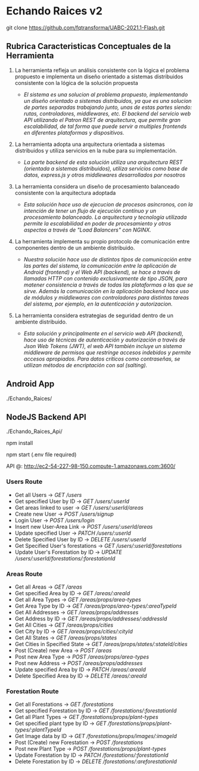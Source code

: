 # Echando Raices v2
git clone https://github.com/fqtransforma/UABC-2021.1-Flash.git

## Rubrica Caracteristicas Conceptuales de la Herramienta
1. La herramienta refleja un análisis consistente con la lógica el problema propuesto e implementa un diseño orientado a sistemas distribuidos consistente con la lógica de la solución propuesta
    * _El sistema es una solucion al problema propuesto, implementando un diseño orientado a sistemas distribuidos, ya que es una solucion de partes separadas trabajando junto, unas de estas partes siendo: rutas, controladores, middlewares, etc. El backend del servicio web API utilizando el Patron REST de arquitectura, que permite gran escalabilidad, de tal forma que puede servir a multiples frontends en diferentes plataformas y dispositivos._

2. La herramienta adopta una arquitectura orientada a sistemas distribuidos y utiliza servicios en la nube para su implementación.
    * _La parte backend de esta solución utiliza una arquitectura REST (orientada a sistemas distribuidos), utiliza servicios como base de datos, express.js y otros middlewares desarrollados por nosotros_

3. La herramienta considera un diseño de procesamiento balanceado consistente con la arquitectura adoptada
    * _Esta solución hace uso de ejecucion de procesos asíncronos, con la intención de tener un flujo de ejecución contínuo y un procesamiento balanceado. La arquitectura y tecnología utilizada permite la escalabilidad en poder de procesamiento y otros aspectos a través de "Load Balancers" con NGINX._

4. La herramienta implementa su propio protocolo de comunicación entre componentes dentro de un ambiente distribuido.
    * _Nuestra solución hace uso de distintos tipos de comunicación entre las partes del sistema, la comunicación entre la aplicación de Android (frontend) y el Web API (backend), se hace a través de llamadas HTTP con contenido exclusivamente de tipo JSON, para matener consistencia a través de todas las plataformas a las que se sirve. Además la comunicación en la aplicación backend hace uso de módulos y middlewares con controladores para distintas tareas del sistema, por ejemplo, en la autenticación y autorizacion._

5. La herramienta considera estrategias de seguridad dentro de un ambiente distribuido.
    * _Esta solución y principalmente en el servicio web API (backend), hace uso de técnicas de autenticación y autorización a través de Json Web Tokens (JWT), el web API también incluye un sistema middleware de permisos que restringe accesos indebidos y permite accesos apropiados. Para datos críticos como contraseñas, se utilizan métodos de encriptación con sal (salting)._

## Android App
./Echando_Raices/

## NodeJS Backend API
./Echando_Raices_Api/

npm install

npm start (.env file required)

API @: 
http://ec2-54-227-98-150.compute-1.amazonaws.com:3600/

### Users Route
* Get all Users                     ->  _GET /users_
* Get specified User by ID          ->  _GET /users/:userId_
* Get areas linked to user          -> _GET /users/:userId/areas_
* Create new User                   -> _POST /users/signup_
* Login User                        -> _POST /users/login_
* Insert new User-Area Link         -> _POST /users/:userId/areas_
* Update specified User             -> _PATCH /users/:userId_
* Delete Specified User by ID       -> _DELETE /users/:userId_
* Get Specified User's forestations -> _GET /users/:userId/forestations_
* Update User's Forestation by ID   -> _UPDATE /users/:userId/forestations/:forestationId_

### Areas Route
* Get all Areas                     -> _GET /areas_
* Get specified Area by ID          -> _GET /areas/:areaId_
* Get all Area Types                -> _GET /areas/props/area-types_
* Get Area Type by ID               -> _GET /areas/props/area-types/:areaTypeId_
* Get All Addresses                 -> _GET /areas/props/addresses_
* Get Address by ID                 -> _GET /areas/props/addresses/:addressId_
* Get All Cities                    -> _GET /areas/props/cities_
* Get City by ID                    -> _GET /areas/props/cities/:cityId_
* Get All States                    -> _GET /areas/props/states_
* Get Cities in Specified State     -> _GET /areas/props/states/:stateId/cities_
* Post (Create) new Area            -> _POST /areas_
* Post new Area Type                -> _POST /areas/props/area-types_
* Post new Address                  -> _POST /areas/props/addresses_
* Update specified Area by ID       -> _PATCH /areas/:areaId_
* Delete Specified Area by ID       -> _DELETE /areas/:areaId_

### Forestation Route
* Get all Forestations              ->  _GET /forestations_
* Get specified Forestation by ID   ->  _GET /forestations/:forestationId_
* Get all Plant Types               ->  _GET /forestations/props/plant-types_
* Get specified plant type by ID    -> _GET /forestations/props/plant-types/:plantTypeId_
* Get Image data by ID              -> _GET /forestations/props/images/:imageId_
* Post (Create) new Forestation     -> _POST /forestations_
* Post new Plant Type               -> _POST /forestations/props/plant-types_
* Update Forestation by ID          -> _PATCH /forestations/:forestationId_
* Delete Forestation by ID          -> _DELETE /forestations/:areforestationId_
